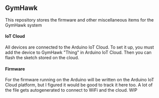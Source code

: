 ## GymHawk

This repository stores the firmware and other miscellaneous items for the GymHawk system

#### IoT Cloud
All devices are connected to the Arduino IoT Cloud. To set it up, you must add the device to GymHawk "Thing" in Arduino IoT Cloud. Then you can flash the sketch stored on the cloud. 

#### Firmware
For the firmware running on the Arduino will be written on the Arduino IoT Cloud platform, but I figured it would be good to track it here too. A lot of the file gets autogenerated to connect to WiFi and the cloud. WIP